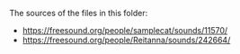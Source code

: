 The sources of the files in this folder:
- https://freesound.org/people/samplecat/sounds/11570/
- https://freesound.org/people/Reitanna/sounds/242664/